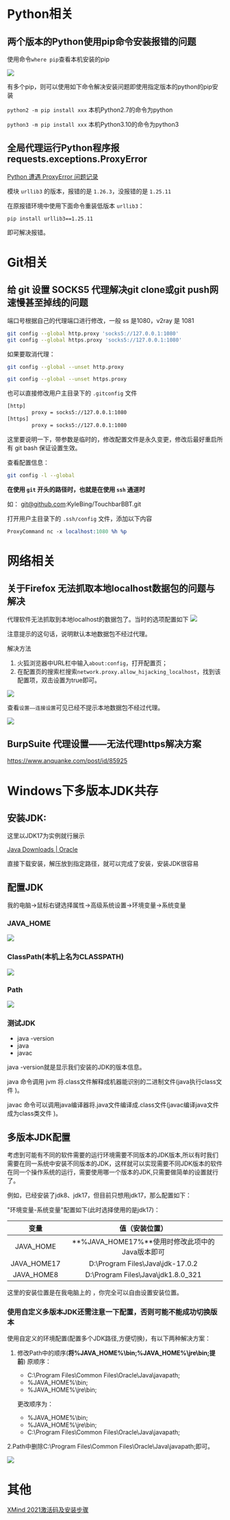 # Python相关

## 两个版本的Python使用pip命令安装报错的问题

使用命令`where pip`查看本机安装的pip

![](https://img.yatjay.top/md/202203251556495.png)

有多个pip，则可以使用如下命令解决安装问题即使用指定版本的python的pip安装

`python2 -m pip install xxx`  本机Python2.7的命令为python

`python3 -m pip install xxx` 本机Python3.10的命令为python3



## 全局代理运行Python程序报requests.exceptions.ProxyError

 [Python 遭遇 ProxyError 问题记录](https://www.cnblogs.com/davyyy/p/14388623.html)

模块 `urllib3` 的版本，报错的是 `1.26.3`，没报错的是 `1.25.11`

在原报错环境中使用下面命令重装低版本 `urllib3`：

```
pip install urllib3==1.25.11
```
即可解决报错。

# Git相关

## 给 git 设置 SOCKS5 代理解决git clone或git push网速慢甚至掉线的问题

端口号根据自己的代理端口进行修改，一般 ss 是1080，v2ray 是 1081

```bash
git config --global http.proxy 'socks5://127.0.0.1:1080'
git config --global https.proxy 'socks5://127.0.0.1:1080'
```

如果要取消代理：

```bash
git config --global --unset http.proxy

git config --global --unset https.proxy
```

也可以直接修改用户主目录下的 `.gitconfig` 文件

```bash
[http]
        proxy = socks5://127.0.0.1:1080
[https]
        proxy = socks5://127.0.0.1:1080
```

这里要说明一下，带参数是临时的，修改配置文件是永久变更，修改后最好重启所有 git bash 保证设置生效。

查看配置信息：

```bash
git config -l --global
```

**在使用 `git` 开头的路径时，也就是在使用 `ssh` 通道时**

如： git@github.com:KyleBing/TouchbarBBT.git

打开用户主目录下的 `.ssh/config` 文件，添加以下内容

```llvm
ProxyCommand nc -x localhost:1080 %h %p
```

# 网络相关

## 关于Firefox 无法抓取本地localhost数据包的问题与解决

代理软件无法抓取到本地localhost的数据包了。当时的选项配置如下
![](https://img.yatjay.top/md/202203251556854.png)

注意提示的这句话，说明默认本地数据包不经过代理。

解决方法

1. 火狐浏览器中URL栏中输入`about:config`，打开配置页；
2. 在配置页的搜索栏搜索`network.proxy.allow_hijacking_localhost`，找到该配置项，双击设置为true即可。

![](https://img.yatjay.top/md/202203251557454.png)

查看`设置——连接设置`可见已经不提示本地数据包不经过代理。

![](https://img.yatjay.top/md/202203251557420.png)

## BurpSuite 代理设置——无法代理https解决方案

https://www.anquanke.com/post/id/85925

# Windows下多版本JDK共存

## 安装JDK:

这里以JDK17为实例就行展示 

[Java Downloads | Oracle](https://www.oracle.com/java/technologies/downloads/)

直接下载安装，解压放到指定路径，就可以完成了安装，安装JDK很容易

## 配置JDK

我的电脑->鼠标右键选择属性->高级系统设置->环境变量->系统变量

### JAVA_HOME

![](https://img.yatjay.top/md/202203251557898.png)

### ClassPath(本机上名为CLASSPATH)

![](https://img.yatjay.top/md/202203251557278.png)

### Path

![](https://img.yatjay.top/md/202203251557324.png)



### 测试JDK

* java -version
* java
* javac

java -version就是显示我们安装的JDK的版本信息。

java 命令调用 jvm 将.class文件解释成机器能识别的二进制文件(java执行class文件 )。

javac 命令可以调用java编译器将.java文件编译成.class文件(javac编译java文件成为class类文件 )。

## 多版本JDK配置

考虑到可能有不同的软件需要的运行环境需要不同版本的JDK版本,所以有时我们需要在同一系统中安装不同版本的JDK，这样就可以实现需要不同JDK版本的软件在同一个操作系统的运行，需要使用哪一个版本的JDK,只需要做简单的设置就行了。

例如，已经安装了jdk8、jdk17，但目前只想用jdk17，那么配置如下：

"环境变量-系统变量"配置如下(此时选择使用的是jdk17)：

|    变量     |                 值（安装位置）                  |
| :---------: | :---------------------------------------------: |
|  JAVA_HOME  | **%JAVA_HOME17%**使用时修改此项中的Java版本即可 |
| JAVA_HOME17 |        D:\Program Files\Java\jdk-17.0.2         |
| JAVA_HOME8  |       D:\Program Files\Java\jdk1.8.0_321        |

这里的安装位置是在我电脑上的 ，你完全可以自由设置安装位置。

### 使用自定义多版本JDK还需注意一下配置，否则可能不能成功切换版本

使用自定义的环境配置(配置多个JDK路径,方便切换)，有以下两种解决方案：

1. 修改Path中的顺序(**将%JAVA_HOME%\bin;%JAVA_HOME%\jre\bin;提前**)
   原顺序：

   - C:\Program Files\Common Files\Oracle\Java\javapath;
   - %JAVA_HOME%\bin;
   - %JAVA_HOME%\jre\bin;

   更改顺序为：

   - %JAVA_HOME%\bin;
   - %JAVA_HOME%\jre\bin;
   - C:\Program Files\Common Files\Oracle\Java\javapath;

2.Path中删除C:\Program Files\Common Files\Oracle\Java\javapath;即可。

![](https://img.yatjay.top/md/202203251557654.png)

# 其他

[XMind 2021激活码及安装步骤](https://www.jb51.net/article/231176.htm)
